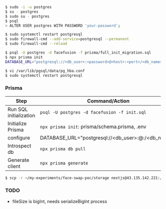 ```bash
$ sudo -i -u postgres
$ su - postgres
$ sudo su - postgres
$ psql
> ALTER USER postgres WITH PASSWORD 'your-password';
```

```bash
$ sudo systemctl restart postgresql
$ sudo firewall-cmd --add-service=postgresql --permanent
$ sudo firewall-cmd --reload

$ psql -U postgres -d facefusion -f prisma/full_init_migration.sql 
$ npx prisma init
DATABASE_URL="postgresql://<db_user>:<password>@<host>:<port>/<db_name>"

$ vi /var/lib/pgsql/data/pg_hba.conf
$ sudo systemctl restart postgresql
```

### Prisma

| Step | Command/Action | 
| --- | --- |
| Run SQL initialization | `psql -U postgres -d facefusion -f init.sql` |
| Initialize Prisma | `npx prisma init`: prisma/schema.prisma, .env |
| configure | DATABASE_URL="postgresql://<db_user>:<password>@<host>:<port>/<db_name>" |
| Introspect db | `npx prisma db pull` |
| Generate client | `npx prisma generate` |

```bash
$ scp -r ~/my-experiments/face-swap-poc/storage nextjs@43.135.142.221:/home/nextjs/face-swap-poc/
```

### TODO

- fileSize is bigInt, needs serializeBigInt process

